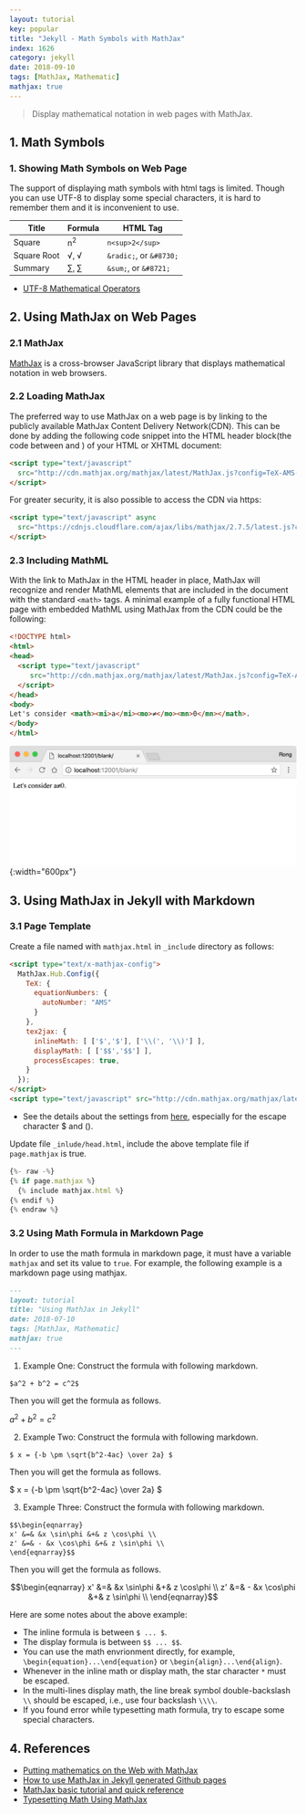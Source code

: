 ```yaml
---
layout: tutorial
key: popular
title: "Jekyll - Math Symbols with MathJax"
index: 1626
category: jekyll
date: 2018-09-10
tags: [MathJax, Mathematic]
mathjax: true
---
```


> Display mathematical notation in web pages with MathJax.

## 1. Math Symbols
### 1. Showing Math Symbols on Web Page
The support of displaying math symbols with html tags is limited. Though you can use UTF-8 to display some special characters, it is hard to remember them and it is inconvenient to use.

Title                   | Formula                 | HTML Tag
------------------------|-------------------------|--------------------------------------
Square                  | n<sup>2</sup>           | `n<sup>2</sup>`
Square Root             | &radic;, &#8730;        | `&radic;`, or `&#8730;`
Summary                 | &sum;, &#8721;          | `&sum;`, or `&#8721;`

* [UTF-8 Mathematical Operators](https://www.w3schools.com/charsets/ref_utf_math.asp)

## 2. Using MathJax on Web Pages
### 2.1 MathJax
[MathJax](https://www.mathjax.org/) is a cross-browser JavaScript library that displays mathematical notation in web browsers.
### 2.2 Loading MathJax
The preferred way to use MathJax on a web page is by linking to the publicly available MathJax Content Delivery Network(CDN). This can be done by adding the following code snippet into the HTML header block(the code between <head> and </head>) of your HTML or XHTML document:
```html
<script type="text/javascript"
  src="http://cdn.mathjax.org/mathjax/latest/MathJax.js?config=TeX-AMS-MML_HTMLorMML">
</script>
```
For greater security, it is also possible to access the CDN via https:
```html
<script type="text/javascript" async
  src="https://cdnjs.cloudflare.com/ajax/libs/mathjax/2.7.5/latest.js?config=TeX-MML-AM_CHTML">
</script>
```
### 2.3 Including MathML
With the link to MathJax in the HTML header in place, MathJax will recognize and render MathML elements that are included in the document with the standard `<math>` tags. A minimal example of a fully functional HTML page with embedded MathML using MathJax from the CDN could be the following:
```html
<!DOCTYPE html>
<html>
<head>
  <script type="text/javascript"
     src="http://cdn.mathjax.org/mathjax/latest/MathJax.js?config=TeX-AMS-MML_HTMLorMML">
  </script>
</head>
<body>
Let's consider <math><mi>a</mi><mo>≠</mo><mn>0</mn></math>.
</body>
</html>
```
![image](/public/images/jekyll/1626/mathml.png){:width="600px"}

## 3. Using MathJax in Jekyll with Markdown
### 3.1 Page Template
Create a file named with `mathjax.html` in `_include` directory as follows:
```html
<script type="text/x-mathjax-config">
  MathJax.Hub.Config({
    TeX: {
      equationNumbers: {
        autoNumber: "AMS"
      }
    },
    tex2jax: {
      inlineMath: [ ['$','$'], ['\\(', '\\)'] ],
      displayMath: [ ['$$','$$'] ],
      processEscapes: true,
    }
  });
</script>
<script type="text/javascript" src="http://cdn.mathjax.org/mathjax/latest/MathJax.js?config=TeX-AMS-MML_HTMLorMML"></script>
```
* See the details about the settings from [here](http://docs.mathjax.org/en/latest/tex.html#tex-and-latex-math-delimiters), especially for the escape character \$ and ().

Update file `_inlude/head.html`, include the above template file if `page.mathjax` is true.
```javascript
{%- raw -%}
{% if page.mathjax %}
  {% include mathjax.html %}
{% endif %}
{% endraw %}
```
### 3.2 Using Math Formula in Markdown Page
In order to use the math formula in markdown page, it must have a variable `mathjax` and set its value to `true`. For example, the following example is a markdown page using mathjax.
~~~markdown
---
layout: tutorial
title: "Using MathJax in Jekyll"
date: 2018-07-10
tags: [MathJax, Mathematic]
mathjax: true
---
~~~
1) Example One:
Construct the formula with following markdown.
```raw
$a^2 + b^2 = c^2$
```
Then you will get the formula as follows.

$a^2 + b^2 = c^2$

2) Example Two:
Construct the formula with following markdown.
```raw
$ x = {-b \pm \sqrt{b^2-4ac} \over 2a} $
```
Then you will get the formula as follows.

$ x = {-b \pm \sqrt{b^2-4ac} \over 2a} $

3) Example Three:
Construct the formula with following markdown.
```raw
$$\begin{eqnarray}
x' &=& &x \sin\phi &+& z \cos\phi \\
z' &=& - &x \cos\phi &+& z \sin\phi \\
\end{eqnarray}$$
```
Then you will get the formula as follows.

$$\begin{eqnarray}
x' &=& &x \sin\phi &+& z \cos\phi \\
z' &=& - &x \cos\phi &+& z \sin\phi \\
\end{eqnarray}$$

Here are some notes about the above example:
* The inline formula is between `$ ... $`.
* The display formula is between `$$ ... $$`.
* You can use the math envrionment directly, for example, `\begin{equation}...\end{equation}` or `\begin{align}...\end{align}`.
* Whenever in the inline math or display math, the star character `*` must be escaped.
* In the multi-lines display math, the line break symbol double-backslash `\\` should be escaped, i.e., use four backslash `\\\\`.
* If you found error while typesetting math formula, try to escape some special characters.

## 4. References
* [Putting mathematics on the Web with MathJax](https://www.w3.org/Math/MJ/Overview.html)
* [How to use MathJax in Jekyll generated Github pages](http://haixing-hu.github.io/programming/2013/09/20/how-to-use-mathjax-in-jekyll-generated-github-pages/)
* [MathJax basic tutorial and quick reference](https://math.meta.stackexchange.com/questions/5020/mathjax-basic-tutorial-and-quick-reference)
* [Typesetting Math Using MathJax](http://jeffskinnerbox.me/notebooks/typesetting-math-using-mathjax.html)
